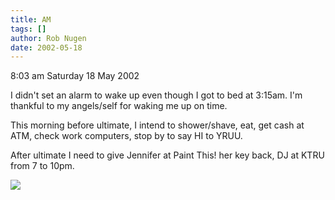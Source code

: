 ```yaml
---
title: AM
tags: []
author: Rob Nugen
date: 2002-05-18
---
```


<p class=date>8:03 am Saturday 18 May 2002</p>

<p>I didn't set an alarm to wake up even though I got to bed at 3:15am.  I'm
thankful to my angels/self for waking me up on time.</p>

<p>This morning before ultimate, I intend to shower/shave, eat, get cash at
ATM, check work computers, stop by to say HI to YRUU.</p>

<p>After ultimate I need to give Jennifer at Paint This! her key back, DJ at
KTRU from 7 to 10pm.</p>

<p><img src="/images/rob/wL-ROB.gif"/></p>

